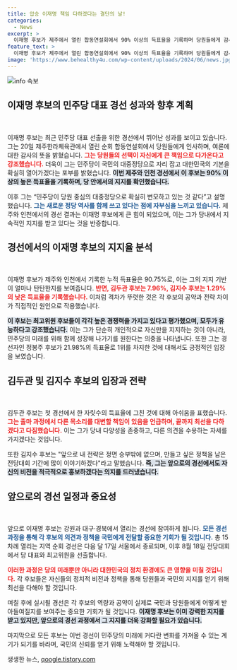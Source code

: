 ```yaml
---
title: 압승 이재명 책임 다하겠다는 결단의 날!
categories:
  - News
excerpt: >
  이재명 후보가 제주에서 열린 합동연설회에서 90% 이상의 득표율을 기록하며 당원들에게 감사 인사를 전했습니다. 민주당의 대중정당으로서의 변모를 강조하며, 향후 경선에 대한 기대감을 드러냈습니다. 다음 경선은 21일에 진행됩니다!
feature_text: >
  이재명 후보가 제주에서 열린 합동연설회에서 90% 이상의 득표율을 기록하며 당원들에게 감사 인사를 전했습니다. 민주당의 대중정당으로서의 변모를 강조하며, 향후 경선에 대한 기대감을 드러냈습니다. 다음 경선은 21일에 진행됩니다!
image: 'https://www.behealthy4u.com/wp-content/uploads/2024/06/news.jpg'
---
```


<p><img src="https://www.behealthy4u.com/wp-content/uploads/2024/06/news.jpg" alt="info 속보" /></p>

<h2 data-ke-size="size26">이재명 후보의 민주당 대표 경선 성과와 향후 계획</h2>

<p data-ke-size="size16">&nbsp;</p>

<p>이재명 후보는 최근 민주당 대표 선출을 위한 경선에서 뛰어난 성과를 보이고 있습니다. 그는 20일 제주한라체육관에서 열린 순회 합동연설회에서 당원들에게 인사하며, 여론에 대한 감사의 뜻을 밝혔습니다. <b><span style="color: #ee2323;">그는 당원들의 선택이 자신에게 큰 책임으로 다가온다고 강조했습니다.</span></b> 더욱이 그는 민주당이 국민의 대중정당으로 자리 잡고 대한민국의 기본을 확실히 열어가겠다는 포부를 밝혔습니다. <b><span style="background-color: #21538527;">이번 제주와 인천 경선에서 이 후보는 90% 이상의 높은 득표율을 기록하며, 당 안에서의 지지를 확인했습니다.</span></b></p>

<p>이후 그는 “민주당이 당원 중심의 대중정당으로 확실히 변모하고 있는 것 같다”고 설명했습니다. <b><span style="color: #1a5490;">그는 새로운 정당 역사를 함께 쓰고 있다는 점에 자부심을 느끼고 있습니다.</span></b> 제주와 인천에서의 경선 결과는 이재명 후보에게 큰 힘이 되었으며, 이는 그가 당내에서 지속적인 지지를 받고 있다는 것을 반증합니다.</p>

<h2 data-ke-size="size26">경선에서의 이재명 후보의 지지율 분석</h2>

<p data-ke-size="size16">&nbsp;</p>

<p>이재명 후보가 제주와 인천에서 기록한 누적 득표율은 90.75%로, 이는 그의 지지 기반이 얼마나 탄탄한지를 보여줍니다. <b><span style="color: #ee2323;">반면, 김두관 후보는 7.96%, 김지수 후보는 1.29%의 낮은 득표율을 기록했습니다.</span></b> 이처럼 격차가 뚜렷한 것은 각 후보의 공약과 전략 차이가 직접적인 원인으로 작용했습니다. </p>

<p><b><span style="background-color: #21538527;">이 후보는 최고위원 후보들이 각각 높은 경쟁력을 가지고 있다고 평가했으며, 모두가 유능하다고 강조했습니다.</span></b> 이는 그가 단순히 개인적으로 자신만을 지지하는 것이 아니라, 민주당의 미래를 위해 함께 성장해 나가기를 원한다는 의중을 나타냅니다. 또한 그는 경선자인 정봉주 후보가 21.98%의 득표율로 1위를 차지한 것에 대해서도 긍정적인 입장을 보였습니다.</p>

<h2 data-ke-size="size26">김두관 및 김지수 후보의 입장과 전략</h2>

<p data-ke-size="size16">&nbsp;</p>

<p>김두관 후보는 첫 경선에서 한 자릿수의 득표율에 그친 것에 대해 아쉬움을 표했습니다. <b><span style="color: #ee2323;">그는 출마 과정에서 다른 목소리를 대변할 책임이 있음을 언급하며, 끝까지 최선을 다하겠다고 다짐했습니다.</span></b> 이는 그가 당내 다양성을 존중하고, 다른 의견을 수용하는 자세를 가지겠다는 것입니다.</p>

<p>또한 김지수 후보는 "앞으로 내 전략은 정면 승부밖에 없으며, 만들고 싶은 정책을 남은 전당대회 기간에 많이 이야기하겠다"라고 말했습니다. <b><span style="background-color: #21538527;">즉, 그는 앞으로의 경선에서도 자신의 비전을 적극적으로 홍보하겠다는 의지를 드러냈습니다.</span></b> </p>

<h2 data-ke-size="size26">앞으로의 경선 일정과 중요성</h2>

<p data-ke-size="size16">&nbsp;</p>

<p>앞으로 이재명 후보는 강원과 대구·경북에서 열리는 경선에 참여하게 됩니다. <b><span style="color: #1a5490;">모든 경선 과정을 통해 각 후보의 의견과 정책을 국민에게 전달할 중요한 기회가 될 것입니다.</span></b> 총 15차례 열리는 지역 순회 경선은 다음 달 17일 서울에서 종료되며, 이후 8월 18일 전당대회에서 당 대표와 최고위원을 선출합니다.</p>

<p><b><span style="color: #ee2323;">이러한 과정은 당의 미래뿐만 아니라 대한민국의 정치 환경에도 큰 영향을 미칠 것입니다.</span></b> 각 후보들은 자신들의 정치적 비전과 정책을 통해 당원들과 국민의 지지를 얻기 위해 최선을 다해야 할 것입니다. </p>

<p>며칠 후에 실시될 경선은 각 후보의 역량과 공약이 실제로 국민과 당원들에게 어떻게 받아들여질지를 보여주는 중요한 기회가 될 것입니다. <b><span style="background-color: #21538527;">이재명 후보는 이미 강력한 지지를 받고 있지만, 앞으로의 경선 과정에서 그 지지를 더욱 강화할 필요가 있습니다.</span></b> </p>

<p>마지막으로 모든 후보는 이번 경선이 민주당의 미래에 커다란 변화를 가져올 수 있는 계기가 되기를 바라며, 국민의 신뢰를 얻기 위해 노력해야 할 것입니다.</p>
생생한 뉴스, <a href="https://qoogle.tistory.com" rel="dofollow">qoogle.tistory.com</a>


